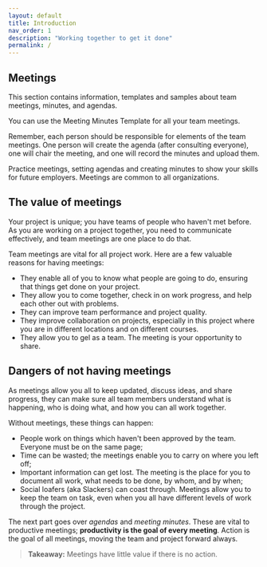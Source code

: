 ```yaml
---
layout: default
title: Introduction
nav_order: 1
description: "Working together to get it done"
permalink: /
---
```


## Meetings

This section contains information, templates and samples about team meetings, minutes, and agendas.

You can use the Meeting Minutes Template for all your team meetings.

Remember, each person should be responsible for elements of the team meetings. One person will create the agenda (after consulting everyone), one will chair the meeting, and one will record the minutes and upload them.

Practice meetings, setting agendas and creating minutes to show your skills for future employers. Meetings are common to all organizations.


## The value of meetings

Your project is unique; you have teams of people who haven't met before. As you are working on a project together, you need to communicate effectively, and team meetings are one place to do that.

Team meetings are vital for all project work. Here are a few valuable reasons for having meetings:

- They enable all of you to know what people are going to do, ensuring that things get done on your project.
- They allow you to come together, check in on work progress, and help each other out with problems.
- They can improve team performance and project quality.
- They improve collaboration on projects, especially in this project where you are in different locations and on different courses.
- They allow you to gel as a team. The meeting is your opportunity to share.

## Dangers of not having meetings

As meetings allow you all to keep updated, discuss ideas, and share progress, they can make sure all team members understand what is happening, who is doing what, and how you can all work together.

Without meetings, these things can happen:

- People work on things which haven't been approved by the team. Everyone must be on the same page;
- Time can be wasted; the meetings enable you to carry on where you left off;
- Important information can get lost. The meeting is the place for you to document all work, what needs to be done, by whom, and by when;
- Social loafers (aka Slackers) can coast through. Meetings allow you to keep the team on task, even when you all have different levels of work through the project.

The next part goes over *agendas* and *meeting minutes*. 
These are vital to productive meetings; **productivity is the goal of every meeting**. Action is the goal of all meetings, moving the team and project forward always.

> **Takeaway:** Meetings have little value if there is no action.
